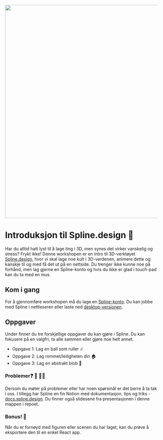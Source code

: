 <p align="center">
<img src="https://user-images.githubusercontent.com/36471591/196991839-09b623ad-49bf-4375-9c2e-98a4a0a29a3d.png" width="700">
</p>


# Introduksjon til Spline.design 🎨
Har du alltid hatt lyst til å lage ting i 3D, men synes det virker vanskelig og stress? Frykt ikke! Denne workshopen er en intro til 3D-verktøyet [Spline.design](https://spline.design), hvor vi skal lage noe kult i 3D-verdenen, animere dette og kanskje til og med få det ut på en nettside. Du trenger ikke kunne noe på forhånd, men lag gjerne en Spline-konto og hvis du ikke er glad i touch-pad kan du ta med en mus.



## Kom i gang
For å gjennomføre workshopen må du lage en [Spline-konto](https://app.spline.design/signin). Du kan jobbe med Spline i nettleseren eller laste ned [desktop-versjonen](https://spline.design/#download). 



## Oppgaver 
Under finner du tre forskjellige oppgaver du kan gjøre i Spline. Du kan fokusere på en valgfri, ta alle sammen eller gjøre noe helt annet. 

- Oppgave 1: Lag en ball som ruller ☄️
- Oppgave 2: Lag rommet/leiligheten din 🏠
- Oppgave 3: Lag en abstrakt blob 💩


### Problemer❓ 🤔 🙋‍♂️
Dersom du møter på problemer eller har noen spørsmål er det berre å ta tak i oss. I tillegg har Spline en fin Notion med dokumentasjon, tips og triks -  [docs.spline.design](https://docs.spline.design/). Du finner også slidesene fra presentasjonen i denne mappen i repoet. 


### Bonus! 🎁
Når du er fornøyd med figuren eller scenen du har laget, kan du prøve å eksportere den til en enkel React app. 
